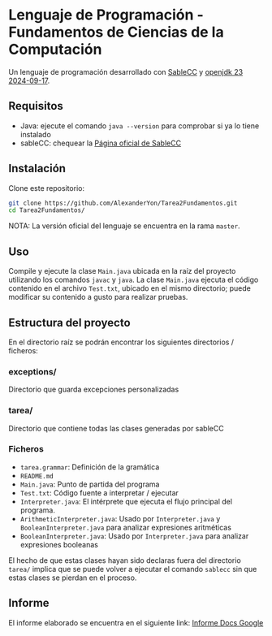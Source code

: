 # Lenguaje de Programación - Fundamentos de Ciencias de la Computación
Un lenguaje de programación desarrollado con [SableCC](https://sablecc.org/downloads) y [openjdk 23 2024-09-17](https://openjdk.org/projects/jdk/23/).

## Requisitos
- Java: ejecute el comando `java --version` para comprobar si ya lo tiene instalado
- sableCC: chequear la [Página oficial de SableCC](https://sablecc.org/downloads)

## Instalación
Clone este repositorio:
```bash
git clone https://github.com/AlexanderYon/Tarea2Fundamentos.git
cd Tarea2Fundamentos/
```
NOTA: La versión oficial del lenguaje se encuentra en la rama `master`.

## Uso
Compile y ejecute la clase `Main.java` ubicada en la raíz del proyecto utilizando los comandos `javac` y `java`. La clase `Main.java` ejecuta el código
contenido en el archivo `Test.txt`, ubicado en el mismo directorio; puede modificar su contenido a gusto para realizar pruebas.

## Estructura del proyecto
En el directorio raíz se podrán encontrar los siguientes directorios / ficheros:

### exceptions/
Directorio que guarda excepciones personalizadas

### tarea/
Directorio que contiene todas las clases generadas por sableCC

### Ficheros
- `tarea.grammar`: Definición de la gramática
- `README.md`
- `Main.java`: Punto de partida del programa
- `Test.txt`: Código fuente a interpretar / ejecutar
- `Interpreter.java`: El intérprete que ejecuta el flujo principal del programa.
- `ArithmeticInterpreter.java`: Usado por `Interpreter.java` y `BooleanInterpreter.java` para analizar expresiones aritméticas
- `BooleanInterpreter.java`: Usado por `Interpreter.java` para analizar expresiones booleanas

El hecho de que estas clases hayan sido declaras fuera del directorio `tarea/` implica que se puede volver a ejecutar el comando `sablecc`
sin que estas clases se pierdan en el proceso.

## Informe
El informe elaborado se encuentra en el siguiente link:
[Informe Docs Google](https://docs.google.com/document/d/1gMvCc7MYr7GVgzR8XTqDp67V88r3uRHMANIxLVsX3wk/edit?usp=sharing)
